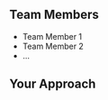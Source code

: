 <!-- 

Great to see you! 

Very important now: Please name this PR like your team
(e.g., Team Pink Panter). 

Your results will not be submitted unless you have set
a PR title starting with 'Team '.
-->


## Team Members

<!-- 
Who's on this team? If you work alone, just add your own name.
-->

* Team Member 1
* Team Member 2
* ...


## Your Approach

<!-- 
We'd love to hear a few words about your approach. Filling this out is optional.
-->

